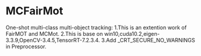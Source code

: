 # MCFairMot
One-shot multi-class multi-object tracking: 
1.This is an extention work of FairMOT and MCMot. 
2.This is base on win10,cuda10.2,eigen-3.3.9,OpenCV-3.4.5,TensorRT-7.2.3.4. 
3.Add _CRT_SECURE_NO_WARNINGS in Preprocessor.
